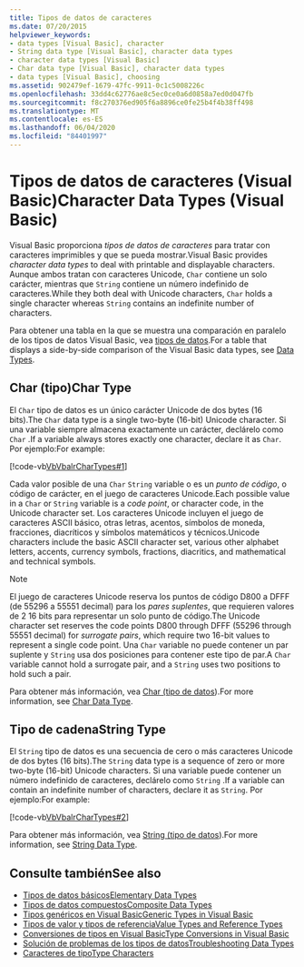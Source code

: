 ```yaml
---
title: Tipos de datos de caracteres
ms.date: 07/20/2015
helpviewer_keywords:
- data types [Visual Basic], character
- String data type [Visual Basic], character data types
- character data types [Visual Basic]
- Char data type [Visual Basic], character data types
- data types [Visual Basic], choosing
ms.assetid: 902479ef-1679-47fc-9911-0c1c5008226c
ms.openlocfilehash: 33dd4c62776ae8c5ec0ce0a6d0858a7ed0d047fb
ms.sourcegitcommit: f8c270376ed905f6a8896ce0fe25b4f4b38ff498
ms.translationtype: MT
ms.contentlocale: es-ES
ms.lasthandoff: 06/04/2020
ms.locfileid: "84401997"
---
```

# <a name="character-data-types-visual-basic"></a><span data-ttu-id="96eae-102">Tipos de datos de caracteres (Visual Basic)</span><span class="sxs-lookup"><span data-stu-id="96eae-102">Character Data Types (Visual Basic)</span></span>
<span data-ttu-id="96eae-103">Visual Basic proporciona *tipos de datos de caracteres* para tratar con caracteres imprimibles y que se pueda mostrar.</span><span class="sxs-lookup"><span data-stu-id="96eae-103">Visual Basic provides *character data types* to deal with printable and displayable characters.</span></span> <span data-ttu-id="96eae-104">Aunque ambos tratan con caracteres Unicode, `Char` contiene un solo carácter, mientras que `String` contiene un número indefinido de caracteres.</span><span class="sxs-lookup"><span data-stu-id="96eae-104">While they both deal with Unicode characters, `Char` holds a single character whereas `String` contains an indefinite number of characters.</span></span>  
  
 <span data-ttu-id="96eae-105">Para obtener una tabla en la que se muestra una comparación en paralelo de los tipos de datos Visual Basic, vea [tipos de datos](../../../language-reference/data-types/index.md).</span><span class="sxs-lookup"><span data-stu-id="96eae-105">For a table that displays a side-by-side comparison of the Visual Basic data types, see [Data Types](../../../language-reference/data-types/index.md).</span></span>  
  
## <a name="char-type"></a><span data-ttu-id="96eae-106">Char (tipo)</span><span class="sxs-lookup"><span data-stu-id="96eae-106">Char Type</span></span>  
 <span data-ttu-id="96eae-107">El `Char` tipo de datos es un único carácter Unicode de dos bytes (16 bits).</span><span class="sxs-lookup"><span data-stu-id="96eae-107">The `Char` data type is a single two-byte (16-bit) Unicode character.</span></span> <span data-ttu-id="96eae-108">Si una variable siempre almacena exactamente un carácter, declárelo como `Char` .</span><span class="sxs-lookup"><span data-stu-id="96eae-108">If a variable always stores exactly one character, declare it as `Char`.</span></span> <span data-ttu-id="96eae-109">Por ejemplo:</span><span class="sxs-lookup"><span data-stu-id="96eae-109">For example:</span></span>  
  
 [!code-vb[VbVbalrCharTypes#1](~/samples/snippets/visualbasic/VS_Snippets_VBCSharp/vbvbalrchartypes/vb/module1.vb#1)]
  
 <span data-ttu-id="96eae-110">Cada valor posible de una `Char` `String` variable o es un *punto de código*, o código de carácter, en el juego de caracteres Unicode.</span><span class="sxs-lookup"><span data-stu-id="96eae-110">Each possible value in a `Char` or `String` variable is a *code point*, or character code, in the Unicode character set.</span></span> <span data-ttu-id="96eae-111">Los caracteres Unicode incluyen el juego de caracteres ASCII básico, otras letras, acentos, símbolos de moneda, fracciones, diacríticos y símbolos matemáticos y técnicos.</span><span class="sxs-lookup"><span data-stu-id="96eae-111">Unicode characters include the basic ASCII character set, various other alphabet letters, accents, currency symbols, fractions, diacritics, and mathematical and technical symbols.</span></span>  
  
> [!NOTE]
> <span data-ttu-id="96eae-112">El juego de caracteres Unicode reserva los puntos de código D800 a DFFF (de 55296 a 55551 decimal) para los *pares suplentes*, que requieren valores de 2 16 bits para representar un solo punto de código.</span><span class="sxs-lookup"><span data-stu-id="96eae-112">The Unicode character set reserves the code points D800 through DFFF (55296 through 55551 decimal) for *surrogate pairs*, which require two 16-bit values to represent a single code point.</span></span> <span data-ttu-id="96eae-113">Una `Char` variable no puede contener un par suplente y `String` usa dos posiciones para contener este tipo de par.</span><span class="sxs-lookup"><span data-stu-id="96eae-113">A `Char` variable cannot hold a surrogate pair, and a `String` uses two positions to hold such a pair.</span></span>  
  
 <span data-ttu-id="96eae-114">Para obtener más información, vea [Char (tipo de datos](../../../language-reference/data-types/char-data-type.md)).</span><span class="sxs-lookup"><span data-stu-id="96eae-114">For more information, see [Char Data Type](../../../language-reference/data-types/char-data-type.md).</span></span>  
  
## <a name="string-type"></a><span data-ttu-id="96eae-115">Tipo de cadena</span><span class="sxs-lookup"><span data-stu-id="96eae-115">String Type</span></span>  
 <span data-ttu-id="96eae-116">El `String` tipo de datos es una secuencia de cero o más caracteres Unicode de dos bytes (16 bits).</span><span class="sxs-lookup"><span data-stu-id="96eae-116">The `String` data type is a sequence of zero or more two-byte (16-bit) Unicode characters.</span></span> <span data-ttu-id="96eae-117">Si una variable puede contener un número indefinido de caracteres, declárelo como `String` .</span><span class="sxs-lookup"><span data-stu-id="96eae-117">If a variable can contain an indefinite number of characters, declare it as `String`.</span></span> <span data-ttu-id="96eae-118">Por ejemplo:</span><span class="sxs-lookup"><span data-stu-id="96eae-118">For example:</span></span>  
  
 [!code-vb[VbVbalrCharTypes#2](~/samples/snippets/visualbasic/VS_Snippets_VBCSharp/vbvbalrchartypes/vb/module1.vb#2)]
  
 <span data-ttu-id="96eae-119">Para obtener más información, vea [String (tipo de datos](../../../language-reference/data-types/string-data-type.md)).</span><span class="sxs-lookup"><span data-stu-id="96eae-119">For more information, see [String Data Type](../../../language-reference/data-types/string-data-type.md).</span></span>  
  
## <a name="see-also"></a><span data-ttu-id="96eae-120">Consulte también</span><span class="sxs-lookup"><span data-stu-id="96eae-120">See also</span></span>

- [<span data-ttu-id="96eae-121">Tipos de datos básicos</span><span class="sxs-lookup"><span data-stu-id="96eae-121">Elementary Data Types</span></span>](elementary-data-types.md)
- [<span data-ttu-id="96eae-122">Tipos de datos compuestos</span><span class="sxs-lookup"><span data-stu-id="96eae-122">Composite Data Types</span></span>](composite-data-types.md)
- [<span data-ttu-id="96eae-123">Tipos genéricos en Visual Basic</span><span class="sxs-lookup"><span data-stu-id="96eae-123">Generic Types in Visual Basic</span></span>](generic-types.md)
- [<span data-ttu-id="96eae-124">Tipos de valor y tipos de referencia</span><span class="sxs-lookup"><span data-stu-id="96eae-124">Value Types and Reference Types</span></span>](value-types-and-reference-types.md)
- [<span data-ttu-id="96eae-125">Conversiones de tipos en Visual Basic</span><span class="sxs-lookup"><span data-stu-id="96eae-125">Type Conversions in Visual Basic</span></span>](type-conversions.md)
- [<span data-ttu-id="96eae-126">Solución de problemas de los tipos de datos</span><span class="sxs-lookup"><span data-stu-id="96eae-126">Troubleshooting Data Types</span></span>](troubleshooting-data-types.md)
- [<span data-ttu-id="96eae-127">Caracteres de tipo</span><span class="sxs-lookup"><span data-stu-id="96eae-127">Type Characters</span></span>](type-characters.md)
